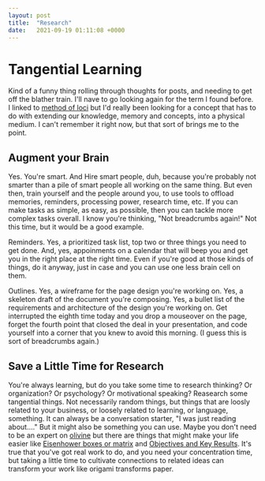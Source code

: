 ```yaml
---
layout: post
title:  "Research"
date:   2021-09-19 01:11:08 +0000
---
```


# Tangential Learning
Kind of a funny thing rolling through thoughts for posts, and needing to get off the blather train. I'll nave to go looking again for the term I found before. I linked to [method of loci](https://en.wikipedia.org/wiki/Method_of_loci) but I'd really been looking for a concept that has to do with extending our knowledge, memory and concepts, into a physical medium. I can't remember it right now, but that sort of brings me to the point.

## Augment your Brain
Yes. You're smart. And Hire smart people, duh, because you're probably not smarter than a pile of smart people all working on the same thing. But even then, train yourself and the people around you, to use tools to offload memories, reminders, processing power, research time, etc. If you can make tasks as simple, as easy, as possible, then you can tackle more complex tasks overall. I know you're thinking, "Not breadcrumbs again!" Not this time, but it would be a good example.

Reminders. Yes, a prioritized task list, top two or three things you need to get done. And, yes, appoinments on a calendar that will beep you and get you in the right place at the right time. Even if you're good at those kinds of things, do it anyway, just in case and you can use one less brain cell on them.

Outlines. Yes, a wireframe for the page design you're working on. Yes, a skeleton draft of the document you're composing. Yes, a bullet list of the requirements and architecture of the design you're working on. Get interrupted the eighth time today and you drop a mouseover on the page, forget the fourth point that closed the deal in your presentation, and code yourself into a corner that you knew to avoid this morning. (I guess this is sort of breadcrumbs again.)

## Save a Little Time for Research
You're always learning, but do you take some time to research thinking? Or organization? Or psychology? Or motivational speaking? Reasearch some tangential things. Not necessarily random things, but things that are loosly related to your business, or loosely related to learning, or language, something. It can always be a conversation starter, "I was just reading about...." But it might also be something you can use. Maybe you don't need to be an expert on [olivine](https://xkcd.com/2501/) but there are things that might make your life easier like [Eisenhower boxes or matrix](https://www.entrepreneur.com/article/233054) and [Objectives and Key Results](https://www.whatmatters.com/faqs/okr-meaning-definition-example/). It's true that you've got real work to do, and you need your concentration time, but taking a little time to cultivate connections to related ideas can transform your work like origami transforms paper.
